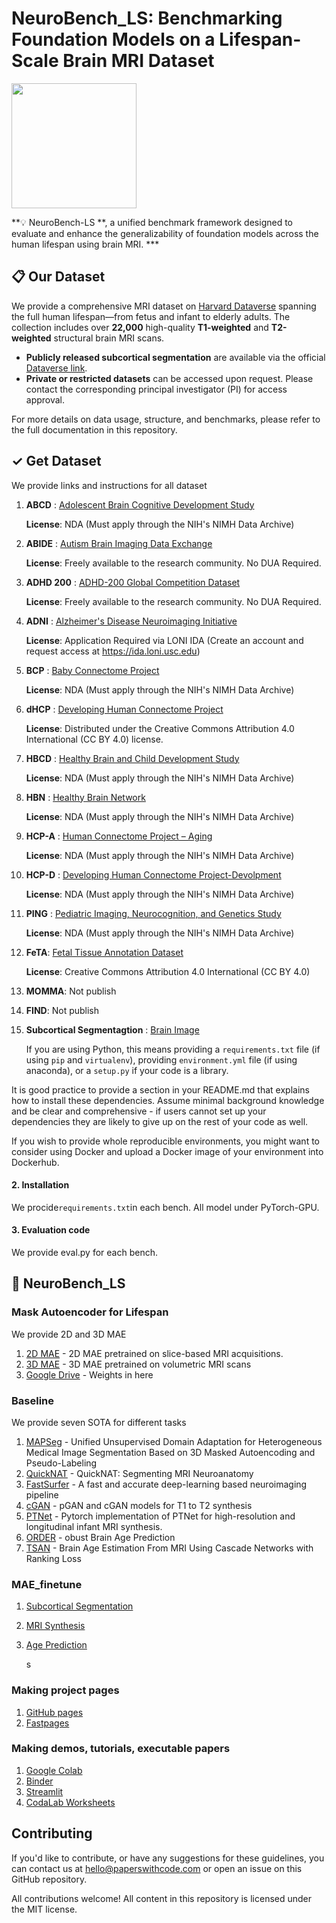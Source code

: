 # NeuroBench_LS: Benchmarking Foundation Models on a Lifespan-Scale Brain MRI Dataset

 

<img src="https://upload.wikimedia.org/wikipedia/en/thumb/0/08/Logo_for_Conference_on_Neural_Information_Processing_Systems.svg/1200px-Logo_for_Conference_on_Neural_Information_Processing_Systems.svg.png" width=200>

**💡 NeuroBench-LS **, a unified benchmark framework designed to evaluate and enhance the generalizability of foundation models across the human lifespan using brain MRI. *** 

## 📋 Our Dataset

We provide a comprehensive MRI dataset on [Harvard Dataverse](https://dataverse.harvard.edu/) spanning the full human lifespan—from fetus and infant to elderly adults. The collection includes over **22,000** high-quality **T1-weighted** and **T2-weighted** structural brain MRI scans.

- **Publicly released subcortical segmentation** are available via the official [Dataverse link](https://dataverse.harvard.edu/dataset.xhtml?persistentId=doi:10.7910/DVN/B5OU7H).
- **Private or restricted datasets** can be accessed upon request. Please contact the corresponding principal investigator (PI) for access approval.

For more details on data usage, structure, and benchmarks, please refer to the full documentation in this repository.   

## ✓ Get Dataset

We provide links and instructions for all dataset

1. **ABCD** : [Adolescent Brain Cognitive Development Study](https://nda.nih.gov/general-query.html?q=query=featured-datasets:Adolescent%20Brain%20Cognitive%20Development%20Study%20(ABCD))

   **License**: NDA (Must apply through the NIH's NIMH Data Archive)

2. **ABIDE** : [Autism Brain Imaging Data Exchange](https://fcon_1000.projects.nitrc.org/indi/abide/abide_I.html)

   **License**: Freely available to the research community. No DUA Required.

3. **ADHD 200** : [ADHD-200 Global Competition Dataset](https://fcon_1000.projects.nitrc.org/indi/adhd200/)

   **License**: Freely available to the research community. No DUA Required.

4. **ADNI** : [Alzheimer's Disease Neuroimaging Initiative](https://ida.loni.usc.edu/login.jsp?project=ADNI&page=HOME)

   **License**: Application Required via LONI IDA (Create an account and  request access at https://ida.loni.usc.edu)

5. **BCP** : [Baby Connectome Project](https://nda.nih.gov/edit_collection.html?id=2848)

   **License**: NDA (Must apply through the NIH's NIMH Data Archive)

6. **dHCP** : [Developing Human Connectome Project](https://www.developingconnectome.org/data-release/second-data-release/)

   **License**: Distributed under the Creative Commons Attribution 4.0 International (CC BY 4.0) license.

7. **HBCD** : [Healthy Brain and Child Development Study](https://hbcd-docs.readthedocs.io/data_access/)

   **License**: NDA (Must apply through the NIH's NIMH Data Archive)

8. **HBN** : [Healthy Brain Network](https://fcon_1000.projects.nitrc.org/indi/cmi_healthy_brain_network/MRI_EEG.html#Direct%20Down)

   **License**: NDA (Must apply through the NIH's NIMH Data Archive)

9. **HCP-A** : [Human Connectome Project – Aging](https://www.humanconnectome.org/study/hcp-lifespan-aging/data-releases)

   **License**: NDA (Must apply through the NIH's NIMH Data Archive)

10. **HCP-D** : [Developing Human Connectome Project-Devolpment](https://www.humanconnectome.org/study/hcp-lifespan-aging/data-releases)

    **License**: NDA (Must apply through the NIH's NIMH Data Archive)

11. **PING** : [Pediatric Imaging, Neurocognition, and Genetics Study](https://nda.nih.gov/edit_collection.html?id=2607)

    **License**: NDA (Must apply through the NIH's NIMH Data Archive)

12. **FeTA**:  [Fetal Tissue Annotation Dataset](https://www.synapse.org/Synapse:syn23747212/wiki/608434)

    **License**: Creative Commons Attribution 4.0 International (CC BY 4.0)

13. **MOMMA**: Not publish

14. **FIND**: Not publish

15. **Subcortical Segmentagtion** : [Brain Image](https://nda.nih.gov/study.html?id=1745)

    

    If you are using Python, this means providing a `requirements.txt` file (if using `pip` and `virtualenv`), providing `environment.yml` file (if using anaconda), or a `setup.py` if your code is a library. 

It is good practice to provide a section in your README.md that explains how to install these dependencies. Assume minimal background knowledge and be clear and comprehensive - if users cannot set up your dependencies they are likely to give up on the rest of your code as well. 

If you wish to provide whole reproducible environments, you might want to consider using Docker and upload a Docker image of your environment into Dockerhub. 

#### 2. Installation

We procide`requirements.txt`in each bench. All model under PyTorch-GPU.

#### 3. Evaluation code

We provide eval.py for each bench.



## 🎉 NeuroBench_LS

### Mask Autoencoder for Lifespan

We provide 2D and 3D MAE

1. [2D MAE](https://github.com/rlu25/NeuroBrench_LS/tree/main/MAE_Model/MAE_2D) - 2D MAE pretrained on slice-based MRI acquisitions.
2. [3D MAE](https://github.com/rlu25/NeuroBrench_LS/tree/main/MAE_Model/MAE_3D) - 3D MAE pretrained on volumetric MRI scans
3. [Google Drive](https://drive.google.com/drive/folders/1JwdIB00tUwrLIUAX7HIbTgUj6c97j6Aa?usp=sharing) - Weights in here

### Baseline

We provide seven SOTA for different tasks

1. [MAPSeg](https://github.com/XuzheZ/MAPSeg) - Unified Unsupervised Domain Adaptation for Heterogeneous Medical Image Segmentation Based on 3D Masked Autoencoding and Pseudo-Labeling
1. [QuickNAT](https://github.com/ai-med/QuickNATv2) - QuickNAT: Segmenting MRI Neuroanatomy
1. [FastSurfer](https://github.com/Deep-MI/FastSurfer) - A fast and accurate deep-learning based neuroimaging pipeline
1. [cGAN](https://github.com/icon-lab/pGAN-cGAN) - pGAN and cGAN models for T1 to T2 synthesis
1. [PTNet](https://github.com/XuzheZ/PTNet) - Pytorch implementation of PTNet for high-resolution and longitudinal infant MRI synthesis.
1. [ORDER](https://github.com/jaygshah/Robust-Brain-Age-Prediction) - obust Brain Age Prediction
1. [TSAN](https://github.com/Milan-BUAA/TSAN-brain-age-estimation) - Brain Age Estimation From MRI Using Cascade Networks with Ranking Loss

### MAE_finetune

1. [Subcortical Segmentation](https://github.com/rlu25/NeuroBrench_LS/tree/main/Benchmark_Finetune/Subcortical%20Segmentation)

2. [MRI Synthesis](https://github.com/rlu25/NeuroBrench_LS/tree/main/Benchmark_Finetune/MRI%20Synthesis)

3. [Age Prediction](https://github.com/rlu25/NeuroBrench_LS/tree/main/Benchmark_Finetune/Age%20Prediction)

   s

### Making project pages

1. [GitHub pages](https://pages.github.com/)
2. [Fastpages](https://github.com/fastai/fastpages)

### Making demos, tutorials, executable papers

1. [Google Colab](https://colab.research.google.com/)
2. [Binder](https://mybinder.org/)
3. [Streamlit](https://github.com/streamlit/streamlit)
4. [CodaLab Worksheets](https://worksheets.codalab.org/)

## Contributing

If you'd like to contribute, or have any suggestions for these guidelines, you can contact us at hello@paperswithcode.com or open an issue on this GitHub repository. 

All contributions welcome! All content in this repository is licensed under the MIT license.
